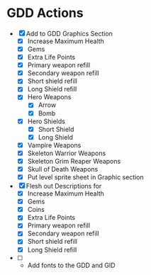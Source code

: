 # GDD Actions
* [x] Add to GDD Graphics Section
  - [x] Increase Maximum Health
  - [x] Gems
  - [x] Extra Life Points
  - [x] Primary weapon refill
  - [x] Secondary weapon refill
  - [x] Short shield refill
  - [x] Long Shield refill
  - [x] Hero Weapons
    + [x] Arrow
    + [x] Bomb
  - [x] Hero Shields
    + [x] Short Shield
    + [x] Long Shield
  - [x] Vampire Weapons
  - [x] Skeleton Warrior Weapons
  - [x] Skeleton Grim Reaper Weapons
  - [x] Skull of Death Weapons
  - [x] Put level sprite sheet in Graphic section
* [x] Flesh out Descriptions for
  - [x] Increase Maximum Health
  - [x] Gems
  - [x] Coins
  - [x] Extra Life Points
  - [x] Primary weapon refill
  - [x] Secondary weapon refill
  - [x] Short shield refill
  - [x] Long Shield refill
* [ ] - Add fonts to the GDD and GID